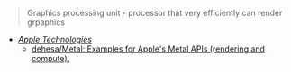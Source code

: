 > Graphics processing unit - processor that very efficiently can render grpaphics

- *[Apple Technologies](../../Programming/Apple%20Technologies.md)*
	- [dehesa/Metal: Examples for Apple's Metal APIs (rendering and compute).](https://github.com/dehesa/Metal)